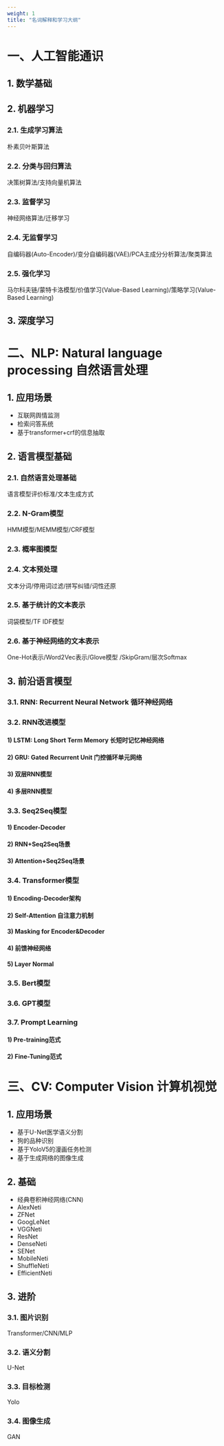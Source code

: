 ```yaml
---
weight: 1
title: "名词解释和学习大纲"
---
```


# 一、人工智能通识

## 1. 数学基础

## 2. 机器学习

### 2.1. 生成学习算法

朴素贝叶斯算法

### 2.2. 分类与回归算法

决策树算法/支持向量机算法

### 2.3. 监督学习

神经网络算法/迁移学习

### 2.4. 无监督学习

自编码器(Auto-Encoder)/变分自编码器(VAE)/PCA主成分分析算法/聚类算法

### 2.5. 强化学习

马尔科夫链/蒙特卡洛模型/价值学习(Value-Based Learning)/策略学习(Value-Based Learning)

## 3. 深度学习

# 二、NLP: Natural language processing 自然语言处理

## 1. 应用场景

- 互联网舆情监测
- 检索问答系统
- 基于transformer+crf的信息抽取

## 2. 语言模型基础

### 2.1. 自然语言处理基础

语言模型评价标准/文本生成方式

### 2.2. N-Gram模型

HMM模型/MEMM模型/CRF模型

### 2.3. 概率图模型

### 2.4. 文本预处理

文本分词/停用词过滤/拼写纠错/词性还原

### 2.5. 基于统计的文本表示

词袋模型/TF IDF模型

### 2.6. 基于神经网络的文本表示

One-Hot表示/Word2Vec表示/Glove模型
/SkipGram/层次Softmax

## 3. 前沿语言模型

### 3.1. RNN: Recurrent Neural Network 循环神经网络

### 3.2. RNN改进模型

#### 1) LSTM: Long Short Term Memory 长短时记忆神经网络

#### 2) GRU: Gated Recurrent Unit 门控循环单元网络

#### 3) 双层RNN模型

#### 4) 多层RNN模型

### 3.3. Seq2Seq模型

#### 1) Encoder-Decoder

#### 2) RNN+Seq2Seq场景

#### 3) Attention+Seq2Seq场景

### 3.4. Transformer模型

#### 1) Encoding-Decoder架构

#### 2) Self-Attention 自注意力机制

#### 3) Masking for Encoder&Decoder

#### 4) 前馈神经网络

#### 5) Layer Normal

### 3.5. Bert模型

### 3.6. GPT模型

### 3.7. Prompt Learning

#### 1) Pre-training范式

#### 2) Fine-Tuning范式

# 三、CV: Computer Vision 计算机视觉

## 1. 应用场景

- 基于U-Net医学语义分割
- 狗的品种识别
- 基于YoloV5的漫画任务检测
- 基于生成网络的图像生成

## 2. 基础

- 经典卷积神经网络(CNN)
- AlexNeti
- ZFNet
- GoogLeNet
- VGGNeti
- ResNet
- DenseNeti
- SENet
- MobileNeti
- ShuffleNeti
- EfficientNeti

## 3. 进阶

### 3.1. 图片识别

Transformer/CNN/MLP

### 3.2. 语义分割

U-Net

### 3.3. 目标检测

Yolo

### 3.4. 图像生成

GAN